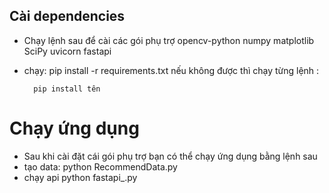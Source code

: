 ## Cài dependencies
- Chạy lệnh sau để cài các gói phụ trợ 
opencv-python
numpy
matplotlib
SciPy 
uvicorn
fastapi

- chạy: pip install -r requirements.txt
nếu không được thì chạy từng lệnh :

        pip install tên
        
 # Chạy ứng dụng
- Sau khi cài đặt cái gói phụ trợ bạn có thể chạy ứng dụng bằng lệnh sau
- tạo data:
        python RecommendData.py
- chạy api
        python fastapi_.py
